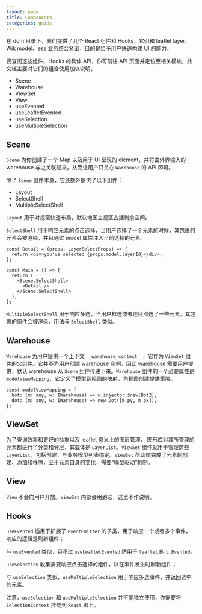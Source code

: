```yaml
---
layout: page
title: Components
categories: guide
---
```


在 dom 目录下，我们提供了几个 React 组件和 Hooks，它们和 leaflet layer、Wik model、ess 业务结合紧密，目的是给予用户快速构建 UI 的能力。

要查阅这些组件、Hooks 的具体 API，你可前往 API 页面并定位至相关模块，此文档主要对它们的组合使用加以说明。

- Scene
- Warehouse
- ViewSet
- View
- useEvented
- useLeafletEvented
- useSelection
- useMultipleSelection

## Scene

`Scene` 为你创建了一个 Map 以及用于 UI 呈现的 element，并将由外界输入的 warehouse 与之关联起来，从而让用户只关心 `Warehouse` 的 API 即可。

除了 `Scene` 组件本身，它还额外提供了以下组件：

- Layout
- SelectShell
- MultipleSelectShell

`Layout` 用于对视窗快速布局，默认地图主视区占据剩余空间。

`SelectShell` 用于响应元素的点击选择，当用户选择了一个元素的时候，其包裹的元素会被渲染，并且通过 model 属性注入当前选择的元素。

```tsx
const Detail = (props: LayerSelectProps) => {
  return <div>you've selected {props.model.layerId}</div>;
};

const Main = () => {
  return (
    <Scene.SelectShell>
      <Detail />
    </Scene.SelectShell>
  );
};
```

`MultipleSelectShell` 用于响应多选，当用户框选或者连续点选了一些元素，其包裹的组件会被渲染，用法与 `SelectShell` 类似。

## Warehouse

`Warehouse` 为用户提供一个上下文 `__warehouse_context__`，它作为 `ViewSet` 组件的父组件。它并不为用户创建 warehouse 实例，因此 warehouse 需要用户提供，默认 warehouse 从 `Scene` 组件传递下来。`Warehouse` 组件的一个必要属性是 `modelViewMapping`，它定义了模型到视图的映射，为视图创建提供策略。

```tsx
const modelViewMapping = {
  bot: (m: any, w: IWarehouse) => w.injector.$new(Bot2),
  dot: (m: any, w: IWarehouse) => new Dot([m.py, m.px]),
};
```

## ViewSet

为了查询效率和更好的抽象以及 leaflet 意义上的图层管理， 图形库对其所管理的元素都进行了分类和分层，其载体是 `LayerList`。`ViewSet` 组件就用于管理这些 `LayerList`，包括创建、与业务模型列表绑定。`ViewSet` 帮助你完成了元素的创建、添加和移除，至于元素自身的变化，需要“模型驱动”机制。

## View

`View` 不会向用户开放。`ViewSet` 内部会用到它，这里不作说明。

## Hooks

`useEvented` 适用于扩展了 `EventEmitter` 的子类，用于响应一个或者多个事件，响应的逻辑是刷新组件；

与 `useEvented` 类似，只不过 `useLeafletEvented` 适用于 `leaflet` 的 `L.Evented`。

`useSelection` 收集需要响应点击选择的组件，以在事件发生时刷新组件；

与 `useSelection` 类似，`useMultipleSelection` 用于响应多选事件，并返回选中的元素。

注意，`useSelection` 和 `useMultipleSelection` 并不能独立使用，你需要将 `SelectionContext` 挂载到 `React` 树上。
